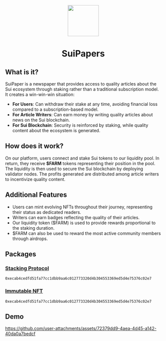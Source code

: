 <div align="center">
<img src="https://suipaper.vercel.app/favicon.ico" width="100"/>
<h1 align="center" style="margin-bottom: 0">SuiPapers </h1>
</div>

## What is it?

SuiPaper is a newspaper that provides access to quality articles about the Sui ecosystem through staking rather than a traditional subscription model. It creates a win-win-win situation:

- **For Users**: Can withdraw their stake at any time, avoiding financial loss compared to a subscription-based model.
- **For Article Writers**: Can earn money by writing quality articles about news on the Sui blockchain.
- **For Sui Blockchain**: Security is reinforced by staking, while quality content about the ecosystem is generated.

## How does it work?

On our platform, users connect and stake Sui tokens to our liquidity pool. In return, they receive **$FARM** tokens representing their position in the pool. The liquidity is then used to secure the Sui blockchain by deploying validator nodes. The profits generated are distributed among article writers to incentivize quality content.

## Additional Features

- Users can mint evolving NFTs throughout their journey, representing their status as dedicated readers.
- Writers can earn badges reflecting the quality of their articles.
- Our liquidity token ($FARM) is used to provide rewards proportional to the staking duration.
- $FARM can also be used to reward the most active community members through airdrops.

## Packages
### [Stacking Protocol](https://suiscan.xyz/testnet/object/0xecab4cedfd51fa77cc1dbb9aa6c012773320d4b304553369ed5d4e75376c02e7/contracts)
```
0xecab4cedfd51fa77cc1dbb9aa6c012773320d4b304553369ed5d4e75376c02e7
```

### [Immutable NFT](https://suiscan.xyz/testnet/object/0x862c64336ab8f532818e4974cc7d5ddaf4bee9cb8cee512b0dd7e54da101468b/contracts)
```
0xecab4cedfd51fa77cc1dbb9aa6c012773320d4b304553369ed5d4e75376c02e7
```

## Demo

https://github.com/user-attachments/assets/72379dd9-4aea-4d45-a142-40da0a7bedcf


